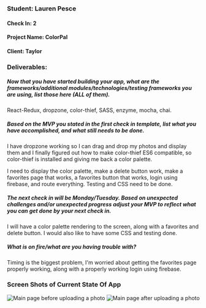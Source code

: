 ### Student: Lauren Pesce

#### Check In: 2

#### Project Name: ColorPal

#### Client: Taylor

### Deliverables:  

##### Now that you have started building your app, what are the frameworks/additional modules/technologies/testing frameworks you are using, list those here (ALL of them). 
 React-Redux, dropzone, color-thief, SASS, enzyme, mocha, chai.

##### Based on the MVP you stated in the first check in template, list what you have accomplished, and what still needs to be done.  
I have dropzone working so I can drag and drop my photos and display them and I finally figured out how to make color-thief ES6 compatible, so color-thief is installed and giving me back a color palette. 

I need to display the color palette, make a delete button work, make a favorites page that works, a favorites button that works, login using firebase, and route everything. Testing and CSS need to be done. 

##### The next check in will be Monday/Tuesday. Based on unexpected challenges and/or unexpected progress adjust your MVP to reflect what you can get done by your next check in.  
I will have a color palette rendering to the screen, along with a favorites and delete button. I would also like to have some CSS and testing done. 

##### What is on fire/what are you having trouble with?
Timing is the biggest problem, I'm worried about getting the favorites page properly working, along with a properly working login using firebase. 

### Screen Shots of Current State Of App  
![Main page before uploading a photo](http://imgur.com/a/UNevu)
![Main page after uploading a photo](http://imgur.com/a/TV0yE)
